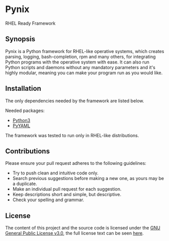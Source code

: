 # Pynix
RHEL Ready Framework

## Synopsis

Pynix is a Python framework for RHEL-like operative systems, which creates parsing, logging, bash-completion, rpm and many others, for integrating Python programs with the operative system with ease. It can also run Python scripts and daemons without any mandatory parameters and it's highly modular, meaning you can make your program run as you would like.

## Installation

The only dependencies needed by the framework are listed below.

Needed packages:
- [Python3](https://www.python.org/download/releases/3.0/)
- [PyYAML](https://github.com/yaml/pyyaml)

The framework was tested to run only in RHEL-like distributions.

## Contributions

Please ensure your pull request adheres to the following guidelines:

- Try to push clean and intuitive code only. 
- Search previous suggestions before making a new one, as yours may be a duplicate.
- Make an individual pull request for each suggestion.
- Keep descriptions short and simple, but descriptive.
- Check your spelling and grammar.

## License

The content of this project and the source code is licensed under the [GNU General Public License v3.0](https://www.gnu.org/licenses/gpl-3.0.en.html), the full license text can be seen [here](LICENSE).